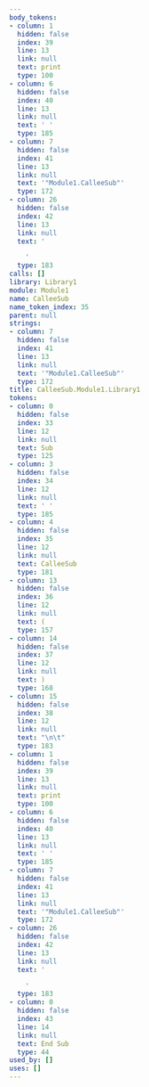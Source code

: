 ```yaml
---
body_tokens:
- column: 1
  hidden: false
  index: 39
  line: 13
  link: null
  text: print
  type: 100
- column: 6
  hidden: false
  index: 40
  line: 13
  link: null
  text: ' '
  type: 185
- column: 7
  hidden: false
  index: 41
  line: 13
  link: null
  text: '"Module1.CalleeSub"'
  type: 172
- column: 26
  hidden: false
  index: 42
  line: 13
  link: null
  text: '

    '
  type: 183
calls: []
library: Library1
module: Module1
name: CalleeSub
name_token_index: 35
parent: null
strings:
- column: 7
  hidden: false
  index: 41
  line: 13
  link: null
  text: '"Module1.CalleeSub"'
  type: 172
title: CalleeSub.Module1.Library1
tokens:
- column: 0
  hidden: false
  index: 33
  line: 12
  link: null
  text: Sub
  type: 125
- column: 3
  hidden: false
  index: 34
  line: 12
  link: null
  text: ' '
  type: 185
- column: 4
  hidden: false
  index: 35
  line: 12
  link: null
  text: CalleeSub
  type: 181
- column: 13
  hidden: false
  index: 36
  line: 12
  link: null
  text: (
  type: 157
- column: 14
  hidden: false
  index: 37
  line: 12
  link: null
  text: )
  type: 168
- column: 15
  hidden: false
  index: 38
  line: 12
  link: null
  text: "\n\t"
  type: 183
- column: 1
  hidden: false
  index: 39
  line: 13
  link: null
  text: print
  type: 100
- column: 6
  hidden: false
  index: 40
  line: 13
  link: null
  text: ' '
  type: 185
- column: 7
  hidden: false
  index: 41
  line: 13
  link: null
  text: '"Module1.CalleeSub"'
  type: 172
- column: 26
  hidden: false
  index: 42
  line: 13
  link: null
  text: '

    '
  type: 183
- column: 0
  hidden: false
  index: 43
  line: 14
  link: null
  text: End Sub
  type: 44
used_by: []
uses: []
---
```

